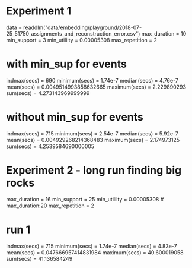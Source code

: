 # Experiment 1

data = readdlm("data/embedding/playground/2018-07-25_51750_assignments_and_reconstruction_error.csv")
max_duration = 10
min_support  = 3
min_utililty = 0.00005308
max_repetition = 2

# with min_sup for events

indmax(secs) = 690
minimum(secs) = 1.74e-7
median(secs) = 4.76e-7
mean(secs) = 0.0049514993858632665
maximum(secs) = 2.229890293
sum(secs) = 4.273143969999999

# without min_sup for events

indmax(secs) = 715
minimum(secs) = 2.54e-7
median(secs) = 5.92e-7
mean(secs) = 0.004929268214368483
maximum(secs) = 2.174973125
sum(secs) = 4.2539584690000005

# Experiment 2 - long run finding big rocks

max_duration = 16
min_support  = 25
min_utililty = 0.00005308   # max_duration:20
max_repetition = 2

# run 1
indmax(secs) = 715
minimum(secs) = 1.74e-7
median(secs) = 4.83e-7
mean(secs) = 0.047666957414831984
maximum(secs) = 40.600019058
sum(secs) = 41.136584249
